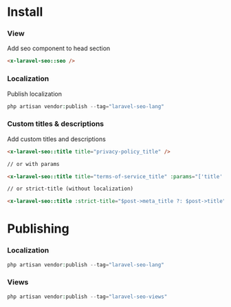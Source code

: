 # Install
### View
Add seo component to head section
```html
<x-laravel-seo::seo />
```

### Localization
Publish localization
```php
php artisan vendor:publish --tag="laravel-seo-lang"
```

### Custom titles & descriptions
Add custom titles and descriptions
```html
<x-laravel-seo::title title="privacy-policy_title" />

// or with params

<x-laravel-seo::title title="terms-of-service_title" :params="['title' => 'Title']" />

// or strict-title (without localization)

<x-laravel-seo::title :strict-title="$post->meta_title ?: $post->title" />
```

# Publishing
### Localization
```php
php artisan vendor:publish --tag="laravel-seo-lang"
```

### Views
```php
php artisan vendor:publish --tag="laravel-seo-views"
```
